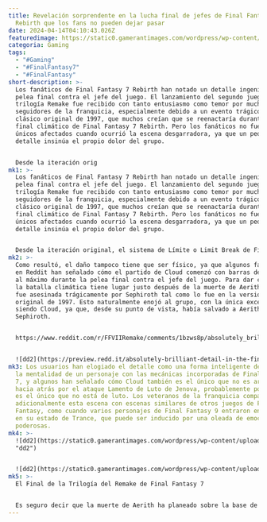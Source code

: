 ```yaml
---
title: Revelación sorprendente en la lucha final de jefes de Final Fantasy 7
  Rebirth que los fans no pueden dejar pasar
date: 2024-04-14T04:10:43.026Z
featuredimage: https://static0.gamerantimages.com/wordpress/wp-content/uploads/2024/04/final-fantasy-7-rebirth-cloud-aerith-under-a-starry-sky.jpg?q=70&fit=contain&w=1140&h=&dpr=1
categoria: Gaming
tags:
  - "#Gaming"
  - "#FinalFantasy7"
  - "#FinalFantasy"
short-description: >-
  Los fanáticos de Final Fantasy 7 Rebirth han notado un detalle ingenioso en la
  pelea final contra el jefe del juego. El lanzamiento del segundo juego en la
  trilogía Remake fue recibido con tanto entusiasmo como temor por muchos
  seguidores de la franquicia, especialmente debido a un evento trágico del
  clásico original de 1997, que muchos creían que se reenactaría durante el
  final climático de Final Fantasy 7 Rebirth. Pero los fanáticos no fueron los
  únicos afectados cuando ocurrió la escena desgarradora, ya que un pequeño
  detalle insinúa el propio dolor del grupo.


  Desde la iteración orig
mk1: >-
  Los fanáticos de Final Fantasy 7 Rebirth han notado un detalle ingenioso en la
  pelea final contra el jefe del juego. El lanzamiento del segundo juego en la
  trilogía Remake fue recibido con tanto entusiasmo como temor por muchos
  seguidores de la franquicia, especialmente debido a un evento trágico del
  clásico original de 1997, que muchos creían que se reenactaría durante el
  final climático de Final Fantasy 7 Rebirth. Pero los fanáticos no fueron los
  únicos afectados cuando ocurrió la escena desgarradora, ya que un pequeño
  detalle insinúa el propio dolor del grupo.


  Desde la iteración original, el sistema de Límite o Limit Break de Final Fantasy 7 ha sido un mecanismo central en el combate del juego. El sistema hizo su regreso para la trilogía Remake, y aunque recibió algunas modificaciones, permaneció en gran medida igual. La barra de Límite de un personaje seguía estando directamente relacionada con algunos de sus movimientos más poderosos, como el Flurry de Delfines de Tifa y el Finishing Touch de Cloud. Sin embargo, la barra de Límite de un personaje no se puede cargar con objetos ni con el tiempo como la salud, el MP o las barras de ATB. En cambio, una barra de Límite solo puede llenarse mediante daño, ya sea infligiéndolo o, lo más notable, soportándolo.
mk2: >-
  Como resultó, el daño tampoco tiene que ser físico, ya que algunos fanáticos
  en Reddit han señalado cómo el partido de Cloud comenzó con barras de Límite
  al máximo durante la pelea final contra el jefe del juego. Para dar contexto,
  la batalla climática tiene lugar justo después de la muerte de Aerith, quien
  fue asesinada trágicamente por Sephiroth tal como lo fue en la versión
  original de 1997. Esto naturalmente enojó al grupo, con la única excepción
  siendo Cloud, ya que, desde su punto de vista, había salvado a Aerith de
  Sephiroth.


  https://www.reddit.com/r/FFVIIRemake/comments/1bzws8p/absolutely_brilliant_detail_in_the_final_boss/?embed_host_url=https://gamerant.com/final-fantasy-7-rebirth-final-boss-fight-detail-limit-break/


  ![dd2](https://preview.redd.it/absolutely-brilliant-detail-in-the-final-boss-fight-v0-ai528nxqfhtc1.jpeg?width=1080&crop=smart&auto=webp&s=16e970160f8535ba5deb64a3fdf75e685367005e "dd2")
mk3: Los usuarios han elogiado el detalle como una forma inteligente de mostrar
  la mentalidad de un personaje con las mecánicas incorporadas de Final Fantasy
  7, y algunos han señalado cómo Cloud también es el único que no es arrojado
  hacia atrás por el ataque Lamento de Luto de Jenova, probablemente porque él
  es el único que no está de luto. Los veteranos de la franquicia compararon
  adicionalmente esta escena con escenas similares de otros juegos de Final
  Fantasy, como cuando varios personajes de Final Fantasy 9 entraron en batallas
  en su estado de Trance, que puede ser inducido por una oleada de emociones
  poderosas.
mk4: >-
  ![dd2](https://static0.gamerantimages.com/wordpress/wp-content/uploads/2024/04/final-fantasy-7-rebirth-cloud-and-sephiroth.jpg?q=49&fit=contain&w=750&h=415&dpr=2
  "dd2")


  ![dd2](https://static0.gamerantimages.com/wordpress/wp-content/uploads/2024/04/final-fantasy-7-rebirth-update-patch-platinum-trophy-bug-fix.jpg?q=49&fit=contain&w=750&h=415&dpr=2 "dd2")
mk5: >-
  El Final de la Trilogía del Remake de Final Fantasy 7


  Es seguro decir que la muerte de Aerith ha planeado sobre la base de fanáticos desde la revelación de Final Fantasy 7 Rebirth. Sin embargo, con los nuevos elementos de la historia introducidos en la trilogía Remake, aún existe la posibilidad de que ella regrese en la próxima entrada final como miembro de grupo a tiempo completo. Los fanáticos han especulado cómo la introducción de múltiples líneas de tiempo podría afectar la historia general del título. La mayoría de las preguntas permanecen sin respuesta por ahora, pero los jugadores al menos pueden estar agradecidos por el hecho de que los desarrolladores esperan un lanzamiento más rápido para Final Fantasy 7 Remake Parte 3.
---
```

